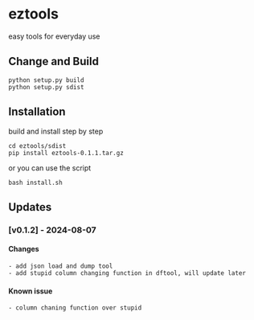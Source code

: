 # eztools
easy tools for everyday use

## Change and Build
```
python setup.py build
python setup.py sdist
```
## Installation
build and install step by step
```
cd eztools/sdist
pip install eztools-0.1.1.tar.gz
```
or you can use the script
```
bash install.sh
```
## Updates
### [v0.1.2] - 2024-08-07
#### Changes
    - add json load and dump tool
    - add stupid column changing function in dftool, will update later
#### Known issue
    - column chaning function over stupid